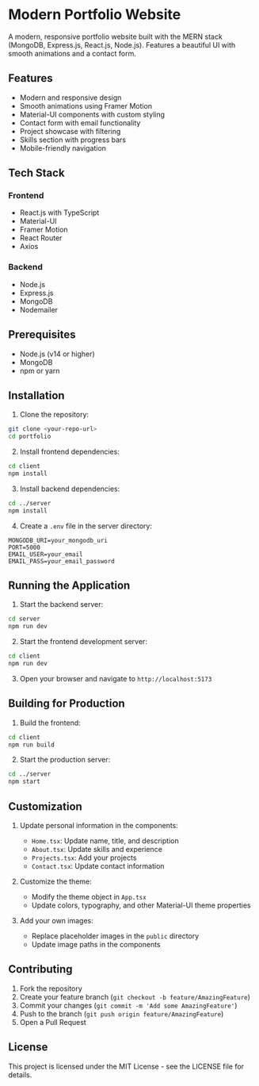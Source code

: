 # Modern Portfolio Website

A modern, responsive portfolio website built with the MERN stack (MongoDB, Express.js, React.js, Node.js). Features a beautiful UI with smooth animations and a contact form.

## Features

- Modern and responsive design
- Smooth animations using Framer Motion
- Material-UI components with custom styling
- Contact form with email functionality
- Project showcase with filtering
- Skills section with progress bars
- Mobile-friendly navigation

## Tech Stack

### Frontend
- React.js with TypeScript
- Material-UI
- Framer Motion
- React Router
- Axios

### Backend
- Node.js
- Express.js
- MongoDB
- Nodemailer

## Prerequisites

- Node.js (v14 or higher)
- MongoDB
- npm or yarn

## Installation

1. Clone the repository:
```bash
git clone <your-repo-url>
cd portfolio
```

2. Install frontend dependencies:
```bash
cd client
npm install
```

3. Install backend dependencies:
```bash
cd ../server
npm install
```

4. Create a `.env` file in the server directory:
```env
MONGODB_URI=your_mongodb_uri
PORT=5000
EMAIL_USER=your_email
EMAIL_PASS=your_email_password
```

## Running the Application

1. Start the backend server:
```bash
cd server
npm run dev
```

2. Start the frontend development server:
```bash
cd client
npm run dev
```

3. Open your browser and navigate to `http://localhost:5173`

## Building for Production

1. Build the frontend:
```bash
cd client
npm run build
```

2. Start the production server:
```bash
cd ../server
npm start
```

## Customization

1. Update personal information in the components:
   - `Home.tsx`: Update name, title, and description
   - `About.tsx`: Update skills and experience
   - `Projects.tsx`: Add your projects
   - `Contact.tsx`: Update contact information

2. Customize the theme:
   - Modify the theme object in `App.tsx`
   - Update colors, typography, and other Material-UI theme properties

3. Add your own images:
   - Replace placeholder images in the `public` directory
   - Update image paths in the components

## Contributing

1. Fork the repository
2. Create your feature branch (`git checkout -b feature/AmazingFeature`)
3. Commit your changes (`git commit -m 'Add some AmazingFeature'`)
4. Push to the branch (`git push origin feature/AmazingFeature`)
5. Open a Pull Request

## License

This project is licensed under the MIT License - see the LICENSE file for details. 